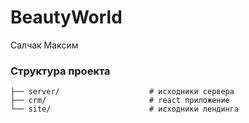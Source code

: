 # BeautyWorld
Салчак Максим

### Структура проекта

```
├── server/                    # исходники сервера
├── crm/                       # react приложение
└── site/                      # исходники лендинга
```